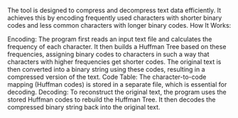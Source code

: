 The tool is designed to compress and decompress text data efficiently. It achieves this by encoding frequently used characters with shorter binary codes and less common characters with longer binary codes.
How It Works:

Encoding: The program first reads an input text file and calculates the frequency of each character. It then builds a Huffman Tree based on these frequencies, assigning binary codes to characters in such a way that characters with higher frequencies get shorter codes. The original text is then converted into a binary string using these codes, resulting in a compressed version of the text.
Code Table: The character-to-code mapping (Huffman codes) is stored in a separate file, which is essential for decoding.
Decoding: To reconstruct the original text, the program uses the stored Huffman codes to rebuild the Huffman Tree. It then decodes the compressed binary string back into the original text.
